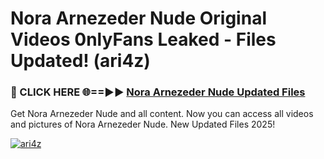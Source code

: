 # Nora Arnezeder Nude Original Videos 0nlyFans Leaked - Files Updated! (ari4z)

<h3>🔴 CLICK HERE 🌐==►► <a href="https://tinyurl.com/52m3yx9h" rel="nofollow">Nora Arnezeder Nude Updated Files</a></h3>

Get Nora Arnezeder Nude and all content. Now you can access all videos and pictures of Nora Arnezeder Nude. New Updated Files 2025!

[![ari4z](https://i.imgur.com/TnHtlc8.gif)](https://tinyurl.com/52m3yx9h)
